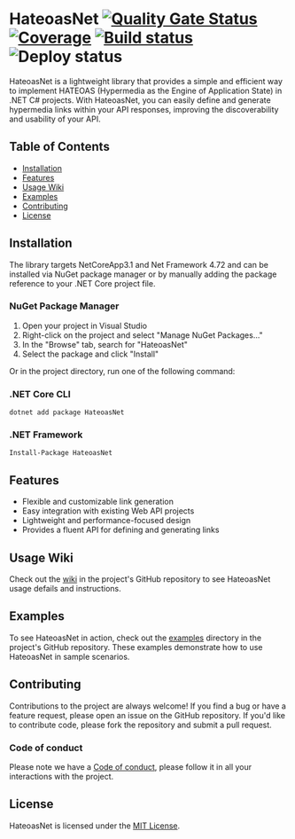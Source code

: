 # HateoasNet [![Quality Gate Status](https://sonarcloud.io/api/project_badges/measure?project=hateoas-net-f500510f-d3cc-4979-8ba0-2e70d2c15da8&metric=alert_status)](https://sonarcloud.io/dashboard?id=hateoas-net-f500510f-d3cc-4979-8ba0-2e70d2c15da8) [![Coverage](https://sonarcloud.io/api/project_badges/measure?project=hateoas-net-f500510f-d3cc-4979-8ba0-2e70d2c15da8&metric=coverage)](https://sonarcloud.io/dashboard?id=hateoas-net-f500510f-d3cc-4979-8ba0-2e70d2c15da8) [![Build status](https://dev.azure.com/icarostuart/HateoasNet/_apis/build/status/HateoasNet%20CI-Build)](https://dev.azure.com/icarostuart/HateoasNet/_build/latest?definitionId=6) ![Deploy status](https://vsrm.dev.azure.com/icarostuart/_apis/public/Release/badge/95c0ead5-2af5-438e-a6c1-67a6151c2e98/1/1)

HateoasNet is a lightweight library that provides a simple and efficient way to implement HATEOAS (Hypermedia as the Engine of Application State) in .NET C# projects. With HateoasNet, you can easily define and generate hypermedia links within your API responses, improving the discoverability and usability of your API.

## Table of Contents

- [Installation](https://github.com/icarotorres/HateoasNet#installation)
- [Features](https://github.com/icarotorres/HateoasNet#features)
- [Usage Wiki](https://github.com/icarotorres/HateoasNet#usage-wiki)
- [Examples](https://github.com/icarotorres/HateoasNet#examples)
- [Contributing](https://github.com/icarotorres/HateoasNet#contributing)
- [License](https://github.com/icarotorres/HateoasNet#license)

## Installation

The library targets NetCoreApp3.1 and Net Framework 4.72 and can be installed via NuGet package manager or by manually adding the package reference to your .NET Core project file.

### NuGet Package Manager

1. Open your project in Visual Studio
2. Right-click on the project and select "Manage NuGet Packages..."
3. In the "Browse" tab, search for "HateoasNet"
4. Select the package and click "Install"

Or in the project directory, run one of the following command:

### .NET Core CLI

`dotnet add package HateoasNet`

### .NET Framework

`Install-Package HateoasNet`

## Features

- Flexible and customizable link generation
- Easy integration with existing Web API projects
- Lightweight and performance-focused design
- Provides a fluent API for defining and generating links

## Usage Wiki

Check out the [wiki](https://github.com/icarotorres/HateoasNet/wiki) in the project's GitHub repository to see HateoasNet usage defails and instructions.

## Examples

To see HateoasNet in action, check out the [examples](https://github.com/icarotorres/HateoasNet/tree/main/examples) directory in the project's GitHub repository. These examples demonstrate how to use HateoasNet in sample scenarios.

## Contributing

Contributions to the project are always welcome! If you find a bug or have a feature request, please open an issue on the GitHub repository. If you'd like to contribute code, please fork the repository and submit a pull request.

### Code of conduct

Please note we have a [Code of conduct](https://github.com/IcaroTorres/HateoasNet/blob/main/CODE_OF_CONDUCT.md), please follow it in all your interactions with the project.

## License

HateoasNet is licensed under the [MIT License](https://github.com/icarotorres/HateoasNet/blob/main/LICENSE).
